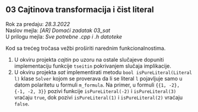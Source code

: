 ## 03 Cajtinova transformacija i čist literal

Rok za predaju:  *28.3.2022* \
Naslov mejla:    *[AR] Domaći zadatak 03_sat* \
U prilogu mejla: *Sve potrebne .cpp i .h datoteke*

Kod sa trećeg tročasa vežbi proširiti narednim funkcionalnostima.

1. U okviru projekta *cajtin* po uzoru na ostale slučajeve dopuniti
implementaciju funkcije `tseitin` pokrivanjem slučaja implikacije.
1. U okviru projekta *sat* implementirati metodu `bool isPureLiteral(Literal
l)` klase `Solver` kojom se proverava da li se literal `l` pojavljuje samo
u datom polaritetu u formuli `m_formula`. Na primer, u formuli `{{1, -2}, {-1,
-2, 3}}` pozivi funkcije `isPureLiteral(-2)` i `isPureLiteral(3)` vraćaju
`true`, dok pozivi `isPureLiteral(1)` i `isPureLiteral(2)` vraćaju `false`.
